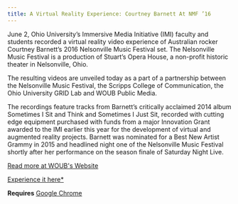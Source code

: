 ```yaml
---
title: A Virtual Reality Experience: Courtney Barnett At NMF ’16
---
```

June 2, Ohio University’s Immersive Media Initiative (IMI) faculty and students recorded a virtual reality video experience of Australian rocker Courtney Barnett’s 2016 Nelsonville Music Festival set. The Nelsonville Music Festival is a production of Stuart’s Opera House, a non-profit historic theater in Nelsonville, Ohio.

The resulting videos are unveiled today as a part of a partnership between the Nelsonville Music Festival, the Scripps College of Communication, the Ohio University GRID Lab and WOUB Public Media.

The recordings feature tracks from Barnett’s critically acclaimed 2014 album Sometimes I Sit and Think and Sometimes I Just Sit, recorded with cutting edge equipment purchased with funds from a major Innovation Grant awarded to the IMI earlier this year for the development of virtual and augmented reality projects. Barnett was nominated for a Best New Artist Grammy in 2015 and headlined night one of the Nelsonville Music Festival shortly after her performance on the season finale of Saturday Night Live.

[Read more at WOUB's Website](http://woub.org/2016/09/01/a-virtual-reality-experience-courtney-barnett-at-nmf-16/#disqus_thread)

[Experience it here*](https://www.youtube.com/watch?v=ujzHZJhO5u4)

**Requires** [Google Chrome](https://www.google.com/chrome/)
